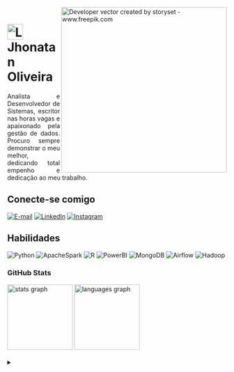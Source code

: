 <img align="right" alt="Developer vector created by storyset - www.freepik.com" height="380" src="https://i.postimg.cc/Rh2ygzcK/Hand-coding-bro.png">

<h1>
    <a href="https://github.com/JhonatanDev0">
     <img align="center" alt="Logo Jhonatan Oliveira" width="36px" src="https://t4.ftcdn.net/jpg/04/64/64/09/360_F_464640910_Bid7MoSLjzV6wv6Ukhks0sx9EhDgljIw.jpg"></a>
    <span>Jhonatan Oliveira</span>
</h1>

<p align="justify">Analista e Desenvolvedor de Sistemas, escritor nas horas vagas e apaixonado pela gestão de dados. Procuro sempre demonstrar o meu melhor, dedicando total empenho e dedicação ao meu trabalho.

## Conecte-se comigo

[![E-mail](https://img.shields.io/badge/-Email-000?style=for-the-badge&logo=microsoft-outlook&logoColor=407BFF&color:FFF)](mailto:jhonatandev0@gmail.com)
[![LinkedIn](https://img.shields.io/badge/-LinkedIn-000?style=for-the-badge&logo=linkedin&logoColor=407BFF&color:FFF)](https://www.linkedin.com/in/jhonatandev0/)
[![Instagram](https://img.shields.io/badge/-Instagram-000?style=for-the-badge&logo=instagram&logoColor=407BFF&color:FFF)](https://www.instagram.com/lapplace/)

## Habilidades
![Python](https://img.shields.io/badge/Python-000?style=for-the-badge&logo=python)
![ApacheSpark](https://img.shields.io/badge/Spark-000?style=for-the-badge&logo=ApacheSpark)
![R](https://img.shields.io/badge/R-000?style=for-the-badge&logo=R)
![PowerBI](https://img.shields.io/badge/PowerBI-000?style=for-the-badge&logo=PowerBI)
![MongoDB](https://img.shields.io/badge/MongoDB-000?style=for-the-badge&logo=MongoDB)
![Airflow](https://img.shields.io/badge/AirFlow-000?style=for-the-badge&logo=ApacheAirFlow)
![Hadoop](https://img.shields.io/badge/Hadoop-000?style=for-the-badge&logo=ApacheHadoop)

<h3 align="left">GitHub Stats</h3>

<div align="left">
  <img src="https://github-readme-stats.vercel.app/api?username=jhonatandev0&hide_title=false&hide_rank=false&show_icons=true&include_all_commits=true&count_private=true&disable_animations=false&theme=tokyonight&locale=pt-br&hide_border=false&order=1" height="150" alt="stats graph"  />
  <img src="https://github-readme-stats.vercel.app/api/top-langs?username=jhonatandev0&locale=pt-br&hide_title=false&layout=compact&card_width=320&langs_count=5&theme=tokyonight&hide_border=false&order=2" height="150" alt="languages graph"  />
</div>

<br>

<details align="left">
  <summary></summary> 
 
  - Badges by <a href="https://shields.io/">shields.io</a><br>
  - GitHub Stats by <a href="https://github.com/anuraghazra/github-readme-stats">anuraghazra</a>
  - Developer vector created by <a href="https://www.freepik.com/vectors/developer">storyset - www.freepik.com</a> (edited by author)
 
  <div align="right">Made by <a href="https://github.com/jhonatandev0">EA</a>.</div>

</details>
